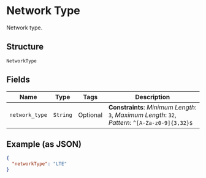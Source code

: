 
# Network Type

Network type.

## Structure

`NetworkType`

## Fields

| Name | Type | Tags | Description |
|  --- | --- | --- | --- |
| `network_type` | `String` | Optional | **Constraints**: *Minimum Length*: `3`, *Maximum Length*: `32`, *Pattern*: `^[A-Za-z0-9]{3,32}$` |

## Example (as JSON)

```json
{
  "networkType": "LTE"
}
```

